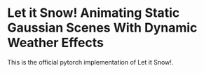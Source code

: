 # Let it Snow! Animating Static Gaussian Scenes With Dynamic Weather Effects
This is the official pytorch implementation of Let it Snow!.

